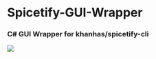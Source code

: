 # Spicetify-GUI-Wrapper
### C# GUI Wrapper for khanhas/spicetify-cli

![](https://i.imgur.com/bge8wQ3.png)
